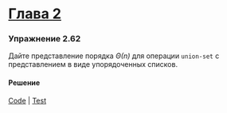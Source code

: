 # [Глава 2](../index.md#Глава-2-Построение-абстракций-с-помощью-данных)

### Упражнение 2.62
Дайте представление порядка *Θ(n)* для операции `union-set` с представлением в виде упорядоченных списков.

#### Решение
[Code](../../src/sicp/chapter02/2_62.clj) | [Test](../../test/sicp/chapter02/2_62_test.clj)

